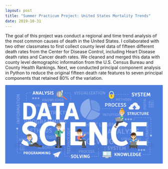 ```yaml
---
layout: post
title: "Summer Practicum Project: United States Mortality Trends"
date: 2019-10-31
---
```


The goal of this project was conduct a regional and time trend analysis of the most common causes of death in the United States. I collaborated with two other classmates to first collect county level data of fifteen different death rates from the Center for Disease Control, including Heart Disease death rates and Cancer death rates. We cleaned and merged this data with county level demographic information from the U.S. Census Bureau and County Health Rankings. Next, we conducted principal component analysis in Python to reduce the original fifteen death rate features to seven principal components that retained 80% of the variation. 


![Image](https://github.com/brighamk/brighamk.github.io/blob/master/images/what-is-data-science-1040x520.jpg?raw=true)
